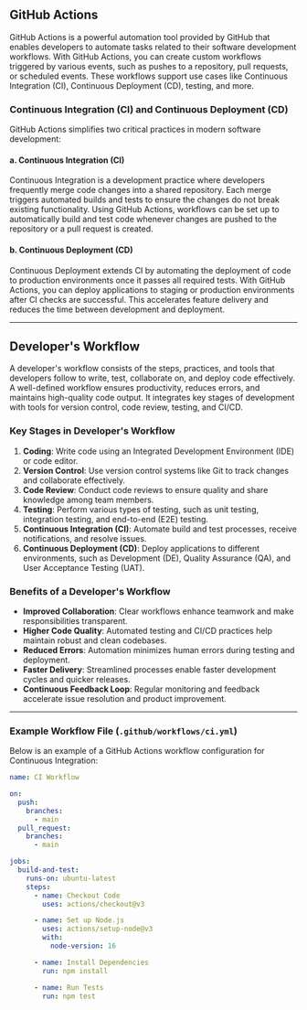 ## GitHub Actions

GitHub Actions is a powerful automation tool provided by GitHub that enables developers to automate tasks related to their software development workflows. With GitHub Actions, you can create custom workflows triggered by various events, such as pushes to a repository, pull requests, or scheduled events. These workflows support use cases like Continuous Integration (CI), Continuous Deployment (CD), testing, and more.

### Continuous Integration (CI) and Continuous Deployment (CD)

GitHub Actions simplifies two critical practices in modern software development:

#### a. Continuous Integration (CI)
Continuous Integration is a development practice where developers frequently merge code changes into a shared repository. Each merge triggers automated builds and tests to ensure the changes do not break existing functionality. Using GitHub Actions, workflows can be set up to automatically build and test code whenever changes are pushed to the repository or a pull request is created.

#### b. Continuous Deployment (CD)
Continuous Deployment extends CI by automating the deployment of code to production environments once it passes all required tests. With GitHub Actions, you can deploy applications to staging or production environments after CI checks are successful. This accelerates feature delivery and reduces the time between development and deployment.

---

## Developer's Workflow

A developer's workflow consists of the steps, practices, and tools that developers follow to write, test, collaborate on, and deploy code effectively. A well-defined workflow ensures productivity, reduces errors, and maintains high-quality code output. It integrates key stages of development with tools for version control, code review, testing, and CI/CD.

### Key Stages in Developer's Workflow

1. **Coding**: Write code using an Integrated Development Environment (IDE) or code editor.
2. **Version Control**: Use version control systems like Git to track changes and collaborate effectively.
3. **Code Review**: Conduct code reviews to ensure quality and share knowledge among team members.
4. **Testing**: Perform various types of testing, such as unit testing, integration testing, and end-to-end (E2E) testing.
5. **Continuous Integration (CI)**: Automate build and test processes, receive notifications, and resolve issues.
6. **Continuous Deployment (CD)**: Deploy applications to different environments, such as Development (DE), Quality Assurance (QA), and User Acceptance Testing (UAT).

### Benefits of a Developer's Workflow

- **Improved Collaboration**: Clear workflows enhance teamwork and make responsibilities transparent.
- **Higher Code Quality**: Automated testing and CI/CD practices help maintain robust and clean codebases.
- **Reduced Errors**: Automation minimizes human errors during testing and deployment.
- **Faster Delivery**: Streamlined processes enable faster development cycles and quicker releases.
- **Continuous Feedback Loop**: Regular monitoring and feedback accelerate issue resolution and product improvement.

---

### Example Workflow File (`.github/workflows/ci.yml`)

Below is an example of a GitHub Actions workflow configuration for Continuous Integration:

```yaml
name: CI Workflow

on:
  push:
    branches:
      - main
  pull_request:
    branches:
      - main

jobs:
  build-and-test:
    runs-on: ubuntu-latest
    steps:
      - name: Checkout Code
        uses: actions/checkout@v3

      - name: Set up Node.js
        uses: actions/setup-node@v3
        with:
          node-version: 16

      - name: Install Dependencies
        run: npm install

      - name: Run Tests
        run: npm test
